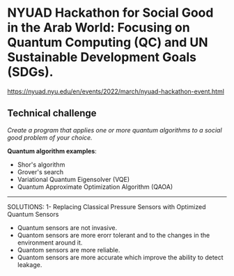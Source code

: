# NYUAD Hackathon for Social Good in the Arab World: Focusing on Quantum Computing (QC) and UN Sustainable Development Goals (SDGs).

https://nyuad.nyu.edu/en/events/2022/march/nyuad-hackathon-event.html

## Technical challenge

_Create a program that applies one or more quantum algorithms to a social good
problem of your choice._

**Quantum algorithm examples**:

- Shor's algorithm
- Grover's search
- Variational Quantum Eigensolver (VQE)
- Quantum Approximate Optimization Algorithm (QAOA)

---

SOLUTIONS:
1- Replacing Classical Pressure Sensors with Optimized Quantum Sensors
   - Quantum sensors are not invasive.
   - Quantom sensors are more erorr tolerant and to the changes in the environment around it.
   - Quantom sensors are more reliable.
   - Quantom sensors are more accurate which improve the ability to detect leakage. 
